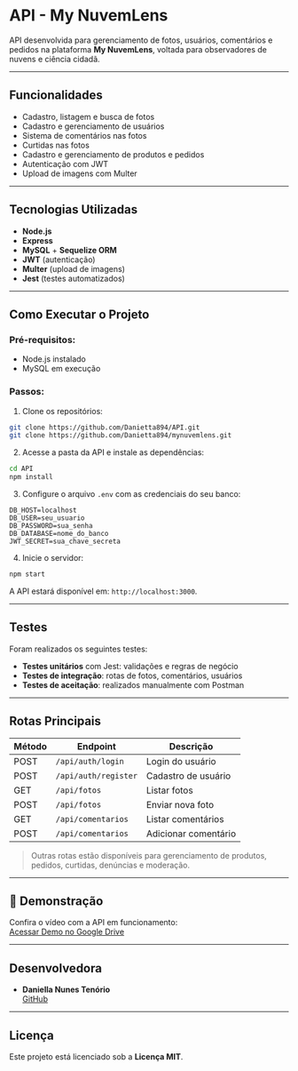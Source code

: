 #  API - My NuvemLens

API desenvolvida para gerenciamento de fotos, usuários, comentários e pedidos na plataforma **My NuvemLens**, voltada para observadores de nuvens e ciência cidadã.

---

##  Funcionalidades

- Cadastro, listagem e busca de fotos  
- Cadastro e gerenciamento de usuários  
- Sistema de comentários nas fotos  
- Curtidas nas fotos  
- Cadastro e gerenciamento de produtos e pedidos  
- Autenticação com JWT  
- Upload de imagens com Multer  

---

##  Tecnologias Utilizadas

- **Node.js**
- **Express**
- **MySQL** + **Sequelize ORM**
- **JWT** (autenticação)
- **Multer** (upload de imagens)
- **Jest** (testes automatizados)

---

## Como Executar o Projeto

###  Pré-requisitos:
- Node.js instalado
- MySQL em execução

### Passos:

1. Clone os repositórios:

```bash
git clone https://github.com/Danietta894/API.git
git clone https://github.com/Danietta894/mynuvemlens.git
```

2. Acesse a pasta da API e instale as dependências:

```bash
cd API
npm install
```

3. Configure o arquivo `.env` com as credenciais do seu banco:

```env
DB_HOST=localhost
DB_USER=seu_usuario
DB_PASSWORD=sua_senha
DB_DATABASE=nome_do_banco
JWT_SECRET=sua_chave_secreta
```

4. Inicie o servidor:

```bash
npm start
```

A API estará disponível em: `http://localhost:3000`.

---

##  Testes

Foram realizados os seguintes testes:

-  **Testes unitários** com Jest: validações e regras de negócio  
-  **Testes de integração**: rotas de fotos, comentários, usuários  
-  **Testes de aceitação**: realizados manualmente com Postman  

---

##  Rotas Principais

| Método | Endpoint               | Descrição               |
|--------|------------------------|-------------------------|
| POST   | `/api/auth/login`      | Login do usuário        |
| POST   | `/api/auth/register`   | Cadastro de usuário     |
| GET    | `/api/fotos`           | Listar fotos            |
| POST   | `/api/fotos`           | Enviar nova foto        |
| GET    | `/api/comentarios`     | Listar comentários      |
| POST   | `/api/comentarios`     | Adicionar comentário    |

>  Outras rotas estão disponíveis para gerenciamento de produtos, pedidos, curtidas, denúncias e moderação.

---

## 🎥 Demonstração

Confira o vídeo com a API em funcionamento:  
 [Acessar Demo no Google Drive](https://drive.google.com/drive/folders/1v2yOq2h7IxqkmguCXe9tFR3N6VZ1_VVB?sort=13&direction=a)

---

##  Desenvolvedora

- **Daniella Nunes Tenório**  
 [GitHub](https://github.com/Danietta894)

---

## Licença

Este projeto está licenciado sob a **Licença MIT**.
